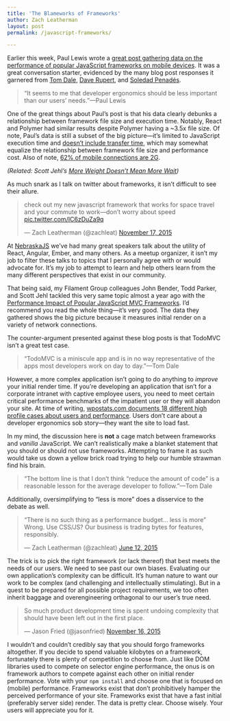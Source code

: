 ```yaml
---
title: 'The Blameworks of Frameworks'
author: Zach Leatherman
layout: post
permalink: /javascript-frameworks/

---
```


Earlier this week, Paul Lewis wrote a [great post gathering data on the performance of popular JavaScript frameworks on mobile devices](https://aerotwist.com/blog/the-cost-of-frameworks/). It was a great conversation starter, evidenced by the many blog post responses it garnered from [Tom Dale](http://tomdale.net/2015/11/javascript-frameworks-and-mobile-performance/), [Dave Rupert](http://daverupert.com/2015/11/framework-cost/), and [Soledad Penadés](http://soledadpenades.com/2015/11/17/some-additional-thoughts-on-the-recent-discussion-about-frameworks-vs-vanilla-js-on-mobile/).

> “It seems to me that developer ergonomics should be less important than our users’ needs.”—Paul Lewis

One of the great things about Paul’s post is that his data clearly debunks a relationship between framework file size and execution time. Notably, React and Polymer had similar results despite Polymer having a ~3.5x file size. Of note, Paul’s data is still a subset of the big picture—it’s limited to JavaScript execution time and [doesn’t include transfer time](https://twitter.com/aerotwist/status/666278458775896064), which may somewhat equalize the relationship between framework file size and performance cost. Also of note, [62% of mobile connections are 2G](https://twitter.com/raymondcamden/status/666674488495353856).

_(Related: Scott Jehl’s [More Weight Doesn’t Mean More Wait](https://www.filamentgroup.com/lab/weight-wait.html))_

As much snark as I talk on twitter about frameworks, it isn’t difficult to see their allure.

<blockquote class="twitter-tweet" lang="en"><p lang="en" dir="ltr">check out my new javascript framework that works for space travel and your commute to work—don’t worry about speed <a href="https://t.co/IC6zDuZa9q">pic.twitter.com/IC6zDuZa9q</a></p>&mdash; Zach Leatherman (@zachleat) <a href="https://twitter.com/zachleat/status/666711475608666112">November 17, 2015</a></blockquote>

At [NebraskaJS](http://nebraskajs.com/) we’ve had many great speakers talk about the utility of React, Angular, Ember, and many others. As a meetup organizer, it isn’t my job to filter these talks to topics that I personally agree with or would advocate for. It’s my job to attempt to learn and help others learn from the many different perspectives that exist in our community.

That being said, my Filament Group colleagues John Bender, Todd Parker, and Scott Jehl tackled this very same topic almost a year ago with the [Performance Impact of Popular JavaScript MVC Frameworks](https://www.filamentgroup.com/lab/mv-initial-load-times.html). I’d recommend you read the whole thing—it’s very good. The data they gathered shows the big picture because it measures initial render on a variety of network connections.

The counter-argument presented against these blog posts is that TodoMVC isn’t a great test case.

> “TodoMVC is a miniscule app and is in no way representative of the apps most developers work on day to day.”—Tom Dale

However, a more complex application isn’t going to do anything to _improve_ your initial render time. If you’re developing an application that isn’t for a corporate intranet with captive employee users, you need to meet certain critical performance benchmarks of the impatient user or they will abandon your site. At time of writing, [wpostats.com documents 18 different high profile cases about users and performance](http://wpostats.com/). Users don’t care about a developer ergonomics sob story—they want the site to load fast.

In my mind, the discussion here is **not** a cage match between frameworks and _vanilla_ JavaScript. We can’t realistically make a blanket statement that you should or should not use frameworks. Attempting to frame it as such would take us down a yellow brick road trying to help our humble strawman find his brain.

> “The bottom line is that I don’t think “reduce the amount of code” is a reasonable lesson for the average developer to follow.”—Tom Dale

Additionally, oversimplifying to “less is more” does a disservice to the debate as well.

<blockquote class="twitter-tweet" lang="en"><p lang="en" dir="ltr">“There is no such thing as a performance budget… less is more”&#10;&#10;Wrong. Use CSS/JS?&#10;&#10;Our business is trading bytes for features, responsibly.</p>&mdash; Zach Leatherman (@zachleat) <a href="https://twitter.com/zachleat/status/609408429522845696">June 12, 2015</a></blockquote>

The trick is to pick the right framework (or lack thereof) that best meets the needs of our users. We need to see past our own biases. Evaluating our own application’s complexity can be difficult. It’s human nature to want our work to be complex (and challenging and intellectually stimulating). But in a quest to be prepared for all possible project requirements, we too often inherit baggage and overengineering orthagonal to our user’s true need.

<blockquote class="twitter-tweet" lang="en"><p lang="en" dir="ltr">So much product development time is spent undoing complexity that should have been left out in the first place.</p>&mdash; Jason Fried (@jasonfried) <a href="https://twitter.com/jasonfried/status/666351638836326400">November 16, 2015</a></blockquote>

I wouldn’t and couldn’t credibly say that you should forgo frameworks altogether. If you decide to spend valuable kilobytes on a framework, fortunately there is plenty of competition to choose from. Just like DOM libraries used to compete on selector engine performance, the onus is on framework authors to compete against each other on initial render performance. Vote with your `npm install` and choose one that is focused on (mobile) performance. Frameworks exist that don’t prohibitively hamper the perceived performance of your site. Frameworks exist that have a fast initial (preferably server side) render. The data is pretty clear. Choose wisely. Your users will appreciate you for it.